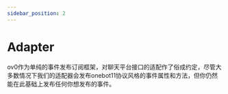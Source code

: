 ```yaml
---
sidebar_position: 2
---
```


# Adapter

ov0作为单纯的事件发布订阅框架，对聊天平台接口的适配作了俗成约定，尽管大多数情况下我们的适配器会发布onebot11协议风格的事件属性和方法，但你仍然能在此基础上发布任何你想发布的事件。